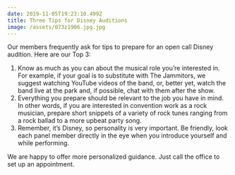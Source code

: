 ```yaml
---
date: 2019-11-05T19:23:10.499Z
title: Three Tips for Disney Auditions
image: /assets/073z1906.jpg.jpg
---
```

Our members frequently ask for tips to prepare for an open call Disney audition. Here are our Top 3:

1. Know as much as you can about the musical role you’re interested in. For example, if your goal is to substitute with The Jammitors, we suggest watching YouTube videos of the band, or, better yet, watch the band live at the park and, if possible, chat with them after the show.
2. Everything you prepare should be relevant to the job you have in mind. In other words, if you are interested in convention work as a rock musician, prepare short snippets of a variety of rock tunes ranging from a rock ballad to a more upbeat party song.
3. Remember, it’s Disney, so personality is very important. Be friendly, look each panel member directly in the eye when you introduce yourself and while performing.

We are happy to offer more personalized guidance. Just call the office to set up an appointment.
